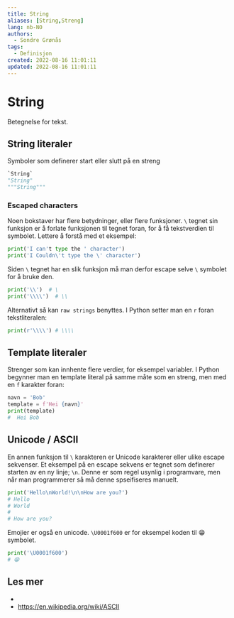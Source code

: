 ```yaml
---
title: String
aliases: [String,Streng]
lang: nb-NO
authors:
  - Sondre Grønås
tags:
  - Definisjon
created: 2022-08-16 11:01:11
updated: 2022-08-16 11:01:11
---
```

# String
Betegnelse for tekst.

## String literaler
Symboler som definerer start eller slutt på en streng
```python
`String`
"String"
"""String"""
```

### Escaped characters
Noen bokstaver har flere betydninger, eller flere funksjoner. `\` tegnet sin funksjon er å forlate funksjonen til tegnet foran, for å få tekstverdien til symbolet. Lettere å forstå med et eksempel:

```python
print('I can't type the ' character')
print('I Couldn\'t type the \' character')
```

Siden `\` tegnet har en slik funksjon må man derfor escape selve `\` symbolet for å bruke den.

```python
print('\\')  # \
print('\\\\')  # \\
```

Alternativt så kan `raw strings` benyttes. I Python setter man en `r` foran tekstliteralen:

```python
print(r'\\\\') # \\\\
```

## Template literaler
Strenger som kan innhente flere verdier, for eksempel variabler. I Python begynner man en template literal på samme måte som en streng, men med en `f` karakter foran:

```python
navn = 'Bob'
template = f'Hei {navn}'
print(template)
#  Hei Bob
```

## Unicode / ASCII
En annen funksjon til `\` karakteren er Unicode karakterer eller ulike escape sekvenser. Et eksempel på en escape sekvens er tegnet som definerer starten av en ny linje; `\n`. Denne er som regel usynlig i programvare, men når man programmerer så må denne spseifiseres manuelt.

```python
print('Hello\nWorld!\n\nHow are you?')
# Hello
# World
#
# How are you?
```

Emojier er også en unicode. `\U0001f600` er for eksempel koden til 😁 symbolet.

```python
print('\U0001f600')
# 😁
```

## Les mer
- 
- https://en.wikipedia.org/wiki/ASCII